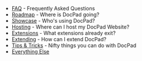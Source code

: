 - [FAQ](https://github.com/balupton/docpad/wiki/FAQ) - Frequently Asked Questions
- [Roadmap](https://github.com/balupton/docpad/wiki/Roadmap) - Where is DocPad going?
- [Showcase](https://github.com/balupton/docpad/wiki/Showcase) - Who's using DocPad?
- [Hosting](https://github.com/balupton/docpad/wiki/Hosting) - Where can I host my DocPad Website?
- [Extensions](https://github.com/balupton/docpad/wiki/Extensions) - What extensions already exit?
- [Extending](https://github.com/balupton/docpad/wiki/Extending) - How can I extend DocPad?
- [Tips & Tricks](https://github.com/balupton/docpad/wiki/Tips-&-Tricks) - Nifty things you can do with DocPad
- [Everything Else](https://github.com/balupton/docpad/wiki/_pages)